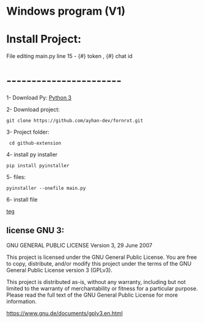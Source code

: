 # Windows program  (V1) 


# Install Project: 

File editing main.py line 15 - {#} token , {#} chat id 


 # ----------------------- 

 1- Download Py: 
 [Python 3](https://www.python.org/downloads/windows/) 
  
  2- Download project:  
  ``` 
  git clone https://github.com/ayhan-dev/fornrxt.git
  ```
  3- Project folder: 
  ```
   cd github-extension
  ```
  4- install py installer
   ```
   pip install pyinstaller
   ```
  5- files: 
   ```
   pyinstaller --onefile main.py
   ```

   6- install file  




 [teg](t.me/ayhan_gy) 
 
  
 ## license GNU 3:

GNU GENERAL PUBLIC LICENSE
Version 3, 29 June 2007

This project is licensed under the GNU General Public License. You are free to copy, distribute, and/or modify this project under the terms of the GNU General Public License version 3 (GPLv3).

This project is distributed as-is, without any warranty, including but not limited to the warranty of merchantability or fitness for a particular purpose. Please read the full text of the GNU General Public License for more information.

https://www.gnu.de/documents/gplv3.en.html
